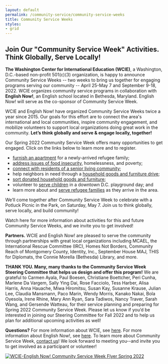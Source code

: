 ```yaml
---
layout: default
permalink: /community-service/community-service-weeks
title: Community Service Weeks
styles:
- grid
---
```

<section markdown="1">

## Join Our "Community Service Week" Activities. Think Globally, Serve Locally!

**The Washington Center for International Education (WCIE)**, a Washington, D.C.-based non-profit 501(c)(3) organization, is happy to announce Community Service Weeks -- two weeks to bring us together for engaging programs serving our community -- April 25-May 7 and September 9-18, 2022. WCIE organizes community service programs in collaboration with **English Now!**, an English school located in Bethesda, Maryland. English Now! will serve as the co-sponsor of Community Service Week.

WCIE and English Now! have organized Community Service Weeks twice a year since 2015. Our goals for this effort are to connect the area's international and local communities, inspire community engagement, and mobilize volunteers to support local organizations doing great work in the community. **Let’s think globally and serve & engage locally, together!**

Our Spring 2022 Community Service Week offers many opportunities to get engaged. Click on the links below to learn more and to register.

- [furnish an apartment](https://www.signupgenius.com/go/70a0f44acaf2fa5f58-furnish) for a newly-arrived refugee family;
- [address issues of food insecurity](https://www.signupgenius.com/go/70a0f44acaf2fa5f58-shepherds), homelessness, and poverty;
- [connect with residents of a senior living community](https://www.signupgenius.com/go/70a0f44acaf2fa5f58-thomas);
- help neighbors in need through a [household goods and furniture drive](/community-service/household-goods-and-food-drive);
- [sort donated household goods and furniture](https://www.signupgenius.com/go/70a0f44acaf2fa5f58-donation);
- volunteer to [serve children](https://www.signupgenius.com/go/70a0f44acaf2fa5f58-little) in a downtown D.C. playground day; and
- learn more about and [serve refugee families](/community-service/refugee-resettlement) as they arrive in the area.

We’ll come together after Community Service Week to celebrate with a Potluck Picnic in the Park, on Saturday, May 7. Join us to think globally, serve locally, and build community!

Watch here for more information about activities for this and future Community Service Weeks, and we invite you to get involved!

**Partners.** WCIE and English Now! are pleased to serve the community through partnerships with great local organizations including MCAEL, the International Rescue Committee (IRC), Homes Not Borders, Community Reach of Montgomery County, Identity, Inc., September House MAJ, THIS for Diplomats, the Connie Morella (Bethesda) Library, and more.

**THANK YOU. Many, many thanks to the Community Service Week Steering Committee that helps us design and offer this program!** We are grateful to Carmen Ayala, Paul Boesen, Christiane Boettcher, Peri Cunha, Marlene Da Vargem, Sally Ying Dai, Rose Facciolo, Tess Harber, Alisa Harris, Anna Hauache, Miwa Hiromitsu, Susan Kay, Susanne Krause, Julian Lee, Claudia Mansmann, Paco Marin, Wendy Morris, Kanako Nakai, Bola Oyesola, Irene Rhine, Mary Ann Ryan, Sara Tadiwos, Nancy Traver, Sarah Wang, and Gersende Watteau, for their service planning and preparing for Spring 2022 Community Service Week. Please let us know if you’d be interested in joining our Steering Committee for Fall 2022 and to help us plan for additional upcoming activities as well!

**Questions?** For more information about WCIE, see [here](/). For more information about English Now!, see [here](http://english-now.com/). To learn more about Community Service Week, [contact us](/contact)! We look forward to meeting you--and invite you to get involved as a participant or volunteer!

</section>

<p class="callout">
    <a href="/assets/files/community-service/community-service-week-flyer-spring-2022.pdf" target="_blank"><img src="/assets/files/community-service/community-service-week-flyer-spring-2022.jpg" alt="WCIE-English Now! Community Service Week Flyer Spring 2022"></a>
</p>
